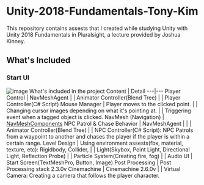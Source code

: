 # Unity-2018-Fundamentals-Tony-Kim 
This repository contains assests that I created while studying Unity with Unity 2018 Fundamentals in Pluralsight, a lecture provided by Joshua Kinney.

## What's Included
### Start UI
![image](https://user-images.githubusercontent.com/60923302/89005507-9a19bd80-d33f-11ea-9920-eb1942b99822.png)
What's included in the project
 Content | Detail 
 ---|---
Player Control | NavMeshAgent 
| | Animator Controller(Blend Tree) 
| | Player Controller(C# Script) 
Mouse Manager | Player moves to the clicked point. 
| | Changing cursor images depending on what it's pointing at. 
| | Triggering event when a tagged object is clicked. 
NavMesh (Navigation) | [NavMeshComponents](https://github.com/Unity-Technologies/NavMeshComponents) 
NPC Patrol & Chase Behavior | NavMeshAgent |
| | Animator Controller(Blend Tree)
| | NPC Controller(C# Script): NPC Patrols from a waypoint to another and chases the player if the player is within a certain range.
Level Design | Using environment assests(fbx, material, texture, etc): Rigidbody, Collider, 
| | Light(Skybox, Point Light, Directional Light, Reflection Probe)
| | Particle System(Creating fire, fog)
| | Audio
UI | Start Screen(TextMeshPro, Button, Image)
Post Processing | Post Processing stack 2.3.0v
Cinemachine | Cinemachine 2.6.0v 
| | Virtual Camera: Creating a camera that follows the player character.
